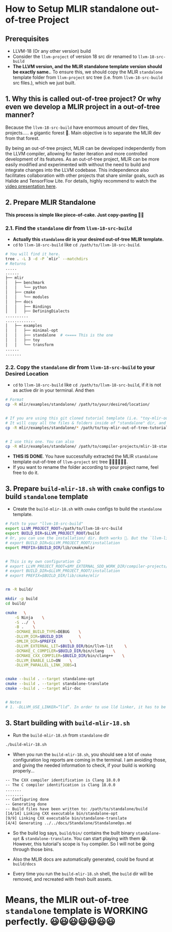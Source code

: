 # How to Setup MLIR standalone out-of-tree Project

## Prerequisites

- LLVM-18 (Or any other version) build
- Consider the `llvm-project` of version 18 src dir renamed to `llvm-18-src-build`
- **The LLVM version, and the MLIR standalone template version should be exactly same.**. To ensure this, we should copy the MLIR `standalone` template folder from `llvm-project` src tree (i.e. from `llvm-18-src-build` src files.), which we just built.


## 1. Why this is called out-of-tree project? Or why even we develop a MLIR project in a out-of-tree manner?
Because the `llvm-18-src-build` have enormous amount of dev files, projects..... a gigantic forest 😬. Main objective is to separate the MLIR dev from that forest.

By being an out-of-tree project, MLIR can be developed independently from the LLVM compiler, allowing for faster iteration and more controlled development of its features. As an out-of-tree project, MLIR can be more easily modified and experimented with without the need to build and integrate changes into the LLVM codebase. This independence also facilitates collaboration with other projects that share similar goals, such as Halide and TensorFlow Lite. For details, highly recommend to watch the [video presentation here](https://archive.fosdem.org/2023/schedule/event/mlirdialect/).


## 2. Prepare MLIR Standalone

**This process is simple like piece-of-cake. Just copy-pasting 🙂🙂**

### 2.1. Find the `standalone` dir from `llvm-18-src-build`
- **Actually this `standalone` dir is your desired out-of-tree MLIR template.**
- `cd` to `llvm-18-src-build` like `cd /path/to/llvm-18-src-build`.
```sh
# You will find it here.
tree . -L 3 -d -P `mlir` --matchdirs
# Returns
.....
......
├── mlir
│   ├── benchmark
│   │   └── python
│   ├── cmake
│   │   └── modules
│   ├── docs
│   │   ├── Bindings
│   │   ├── DefiningDialects
..........
.............
│   ├── examples
│   │   ├── minimal-opt
│   │   ├── standalone	# <==== This is the one
│   │   ├── toy
│   │   └── transform
......
.......
```

### 2.2. Copy the `standalone` dir from `llvm-18-src-build` to your Desired Location

- `cd` to `llvm-18-src-build` like `cd /path/to/llvm-18-src-build`, if it is not as active dir in your terminal. And then
```sh
# Format
cp -R mlir/examples/standalone/ /path/to/your/desired/location/


# If you are using this git cloned tutorial template (i.e. "toy-mlir-out-of-tree-tutorial"), use following copy method
# It will copy all the files & folders inside of "standalone" dir, and then dump them inside "/toy-mlir-out-of-tree-tutorial/"
cp -R mlir/examples/standalone/* /path/to/toy-mlir-out-of-tree-tutorial/


# I use this one. You can also 
cp -R mlir/examples/standalone/ /path/to/compiler-projects/mlir-18-standalone-dev
```

- **THIS IS DONE**. You have successfully extracted the MLIR `standalone` template out-of-tree of `llvm-project` src tree 🙂🙂🙂🙂🙂🙂.
- If you want to rename the folder according to your project name, feel free to do it.


## 3. Prepare `build-mlir-18.sh` with `cmake` configs to build `standalone` template

- Create the `build-mlir-18.sh` with `cmake` configs to build the `standalone` template.

```sh
# Path to your "llvm-18-src-build"
export LLVM_PROJECT_ROOT=/path/to/llvm-18-src-build
export BUILD_DIR=$LLVM_PROJECT_ROOT/build
# Or, you can use the installation/ dir. Both works 🙂. But the `llvm-lit` is missing in `installation/bin/`. So if you use `installation/`, then you might be getting this warning "LLVM_EXTERNAL_LIT set to /path/to/llvm-18-src-build/installation/bin/llvm-lit, but the path does not exist."
# export BUILD_DIR=$LLVM_PROJECT_ROOT/installation
export PREFIX=$BUILD_DIR/lib/cmake/mlir


# This is my own configuration 😉
# export LLVM_PROJECT_ROOT=$MY_EXTERNAL_SDD_WORK_DIR/compiler-projects/llvm-18-src-build
# export BUILD_DIR=$LLVM_PROJECT_ROOT/installation
# export PREFIX=$BUILD_DIR/lib/cmake/mlir


rm -R build/

mkdir -p build
cd build/

cmake   \
    -G Ninja    \
    -S ../  \
    -B .    \
    -DCMAKE_BUILD_TYPE=DEBUG    \
    -DLLVM_DIR=$BUILD_DIR       \
    -DMLIR_DIR=$PREFIX      \
    -DLLVM_EXTERNAL_LIT=$BUILD_DIR/bin/llvm-lit     \
    -DCMAKE_C_COMPILER=$BUILD_DIR/bin/clang    \
    -DCMAKE_CXX_COMPILER=$BUILD_DIR/bin/clang++    \
    -DLLVM_ENABLE_LLD=ON    \
    -DLLVM_PARALLEL_LINK_JOBS=1


cmake --build . --target standalone-opt
cmake --build . --target standalone-translate
cmake --build . --target mlir-doc


# Notes
# 1. -DLLVM_USE_LINKER=“lld”. In order to use lld linker, it has to be available in $PATH. Neither it would give error something like this "Host compiler does not support -fuse-ld=/path/to/compiler-projects/llvm-src-17-build/installation/bin/lld . You should have the "lld" linker when you have manually installed the "
```


## 3. Start building with `build-mlir-18.sh`

- Run the `build-mlir-18.sh` from `standalone` dir
```sh
./build-mlir-18.sh
```

- When you run the `build-mlir-18.sh`, you should see a lot of `cmake` configuration log reports are coming in the terminal. I am avoiding those, and giving the needed information to check, if your build is working properly...

```sh
-- The CXX compiler identification is Clang 18.0.0
-- The C compiler identification is Clang 18.0.0
.......
........
-- Configuring done
-- Generating done
-- Build files have been written to: /path/to/standalone/build
[14/14] Linking CXX executable bin/standalone-opt
[9/9] Linking CXX executable bin/standalone-translate
[4/4] Generating ../../docs/Standalone/StandaloneOps.md
```

- So the build log says, `build/bin/` contains the built binary `standalone-opt` & `standalone-translate`. You can start playing with them 😁. However, this tutorial's scope is `Toy` compiler. So I will not be going through those bins.

- Also the MLIR docs are automatically generated, could be found at `build/docs`

- Every time you run the `build-mlir-18.sh` shell, the `build` dir will be removed, and recreated with fresh built assets.

# Means, the MLIR out-of-tree `standalone` template is WORKING perfectly. 😃😃😃😃😃😃😃

